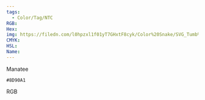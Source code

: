 ```yaml
---
tags:
  - Color/Tag/NTC
RGB:
Hex:
img: https://filedn.com/l0hpzxl1f01yT7GHxtF8cyk/Color%20Snake/SVG_Tumb%20Mass%20No%20Name/8D90A1.svg
CMYK:
HSL:
Name:
---
```

Manatee
```palette
#8D90A1
```
RGB
